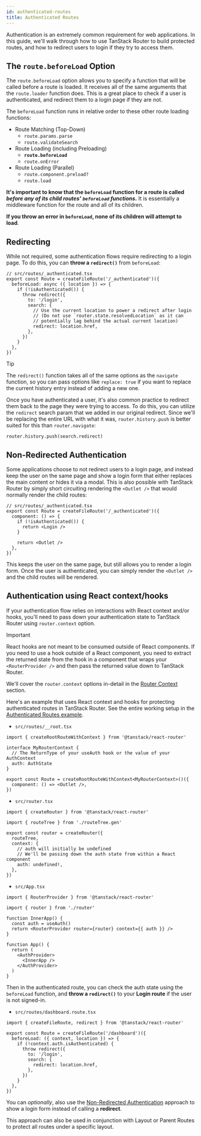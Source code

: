 ```yaml
---
id: authenticated-routes
title: Authenticated Routes
---
```


Authentication is an extremely common requirement for web applications. In this guide, we'll walk through how to use TanStack Router to build protected routes, and how to redirect users to login if they try to access them.

## The `route.beforeLoad` Option

The `route.beforeLoad` option allows you to specify a function that will be called before a route is loaded. It receives all of the same arguments that the `route.loader` function does. This is a great place to check if a user is authenticated, and redirect them to a login page if they are not.

The `beforeLoad` function runs in relative order to these other route loading functions:

- Route Matching (Top-Down)
  - `route.params.parse`
  - `route.validateSearch`
- Route Loading (including Preloading)
  - **`route.beforeLoad`**
  - `route.onError`
- Route Loading (Parallel)
  - `route.component.preload?`
  - `route.load`

**It's important to know that the `beforeLoad` function for a route is called _before any of its child routes' `beforeLoad` functions_.** It is essentially a middleware function for the route and all of its children.

**If you throw an error in `beforeLoad`, none of its children will attempt to load**.

## Redirecting

While not required, some authentication flows require redirecting to a login page. To do this, you can **throw a `redirect()`** from `beforeLoad`:

```tsx
// src/routes/_authenticated.tsx
export const Route = createFileRoute('/_authenticated')({
  beforeLoad: async ({ location }) => {
    if (!isAuthenticated()) {
      throw redirect({
        to: '/login',
        search: {
          // Use the current location to power a redirect after login
          // (Do not use `router.state.resolvedLocation` as it can
          // potentially lag behind the actual current location)
          redirect: location.href,
        },
      })
    }
  },
})
```

> [!TIP]
> The `redirect()` function takes all of the same options as the `navigate` function, so you can pass options like `replace: true` if you want to replace the current history entry instead of adding a new one.

Once you have authenticated a user, it's also common practice to redirect them back to the page they were trying to access. To do this, you can utilize the `redirect` search param that we added in our original redirect. Since we'll be replacing the entire URL with what it was, `router.history.push` is better suited for this than `router.navigate`:

```tsx
router.history.push(search.redirect)
```

## Non-Redirected Authentication

Some applications choose to not redirect users to a login page, and instead keep the user on the same page and show a login form that either replaces the main content or hides it via a modal. This is also possible with TanStack Router by simply short circuiting rendering the `<Outlet />` that would normally render the child routes:

```tsx
// src/routes/_authenticated.tsx
export const Route = createFileRoute('/_authenticated')({
  component: () => {
    if (!isAuthenticated()) {
      return <Login />
    }

    return <Outlet />
  },
})
```

This keeps the user on the same page, but still allows you to render a login form. Once the user is authenticated, you can simply render the `<Outlet />` and the child routes will be rendered.

## Authentication using React context/hooks

If your authentication flow relies on interactions with React context and/or hooks, you'll need to pass down your authentication state to TanStack Router using `router.context` option.

> [!IMPORTANT]
> React hooks are not meant to be consumed outside of React components. If you need to use a hook outside of a React component, you need to extract the returned state from the hook in a component that wraps your `<RouterProvider />` and then pass the returned value down to TanStack Router.

We'll cover the `router.context` options in-detail in the [Router Context](../router-context) section.

Here's an example that uses React context and hooks for protecting authenticated routes in TanStack Router. See the entire working setup in the [Authenticated Routes example](../../examples/authenticated-routes).

- `src/routes/__root.tsx`

```tsx
import { createRootRouteWithContext } from '@tanstack/react-router'

interface MyRouterContext {
  // The ReturnType of your useAuth hook or the value of your AuthContext
  auth: AuthState
}

export const Route = createRootRouteWithContext<MyRouterContext>()({
  component: () => <Outlet />,
})
```

- `src/router.tsx`

```tsx
import { createRouter } from '@tanstack/react-router'

import { routeTree } from './routeTree.gen'

export const router = createRouter({
  routeTree,
  context: {
    // auth will initially be undefined
    // We'll be passing down the auth state from within a React component
    auth: undefined!,
  },
})
```

- `src/App.tsx`

```tsx
import { RouterProvider } from '@tanstack/react-router'

import { router } from './router'

function InnerApp() {
  const auth = useAuth()
  return <RouterProvider router={router} context={{ auth }} />
}

function App() {
  return (
    <AuthProvider>
      <InnerApp />
    </AuthProvider>
  )
}
```

Then in the authenticated route, you can check the auth state using the `beforeLoad` function, and **throw a `redirect()`** to your **Login route** if the user is not signed-in.

- `src/routes/dashboard.route.tsx`

```tsx
import { createFileRoute, redirect } from '@tanstack/react-router'

export const Route = createFileRoute('/dashboard')({
  beforeLoad: ({ context, location }) => {
    if (!context.auth.isAuthenticated) {
      throw redirect({
        to: '/login',
        search: {
          redirect: location.href,
        },
      })
    }
  },
})
```

You can _optionally_, also use the [Non-Redirected Authentication](../authenticated-routes#non-redirected-authentication) approach to show a login form instead of calling a **redirect**.

This approach can also be used in conjunction with Layout or Parent Routes to protect all routes under a specific layout.
